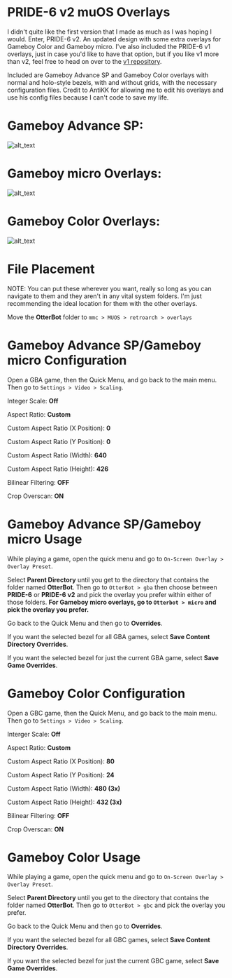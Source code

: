 # PRIDE-6 v2 muOS Overlays
I didn't quite like the first version that I made as much as I was hoping I would. Enter, PRIDE-6 v2. An updated design with some extra overlays for Gameboy Color and Gameboy micro. I've also included the PRIDE-6 v1 overlays, just in case you'd like to have that option, but if you like v1 more than v2, feel free to head on over to the [v1 repository](https://github.com/otterbot/muOS-Overlays-PRIDE-6/tree/main).

Included are Gameboy Advance SP and Gameboy Color overlays with normal and holo-style bezels, with and without grids, with the necessary configuration files. Credit to AntiKK for allowing me to edit his overlays and use his config files because I can't code to save my life.

# Gameboy Advance SP:
![alt_text](https://github.com/otterbot/muOS-Overlays-PRIDE-6-v2/blob/main/GBA%20Pride-6%20v2.png?raw=true)

# Gameboy micro Overlays:
![alt_text](https://github.com/otterbot/muOS-Overlays-PRIDE-6-v2/blob/main/micro%20Pride-6%20v2.png?raw=true)

# Gameboy Color Overlays:
![alt_text](https://github.com/otterbot/muOS-Overlays-PRIDE-6-v2/blob/main/GBC%20Pride-6%20v2.png?raw=true)

# File Placement
NOTE: You can put these wherever you want, really so long as you can navigate to them and they aren't in any vital system folders. I'm just recommending the ideal location for them with the other overlays.

Move the **OtterBot** folder to `mmc > MUOS > retroarch > overlays`

# Gameboy Advance SP/Gameboy micro Configuration
Open a GBA game, then the Quick Menu, and go back to the main menu. Then go to `Settings > Video > Scaling`.

Integer Scale: **Off**

Aspect Ratio: **Custom**

Custom Aspect Ratio (X Position): **0**

Custom Aspect Ratio (Y Position): **0**

Custom Aspect Ratio (Width): **640**

Custom Aspect Ratio (Height): **426**

Bilinear Filtering: **OFF**

Crop Overscan: **ON**

# Gameboy Advance SP/Gameboy micro Usage
While playing a game, open the quick menu and go to `On-Screen Overlay > Overlay Preset`.

Select **Parent Directory** until you get to the directory that contains the folder named **OtterBot**. Then go to `OtterBot > gba` then choose between **PRIDE-6** or **PRIDE-6 v2** and pick the overlay you prefer within either of those folders. **For Gameboy micro overlays, go to `Otterbot > micro` and pick the overlay you prefer.**

Go back to the Quick Menu and then go to **Overrides**.

If you want the selected bezel for all GBA games, select **Save Content Directory Overrides**.

If you want the selected bezel for just the current GBA game, select **Save Game Overrides**.

# Gameboy Color Configuration
Open a GBC game, then the Quick Menu, and go back to the main menu. Then go to `Settings > Video > Scaling`.

Interger Scale: **Off**

Aspect Ratio: **Custom**

Custom Aspect Ratio (X Position): **80**

Custom Aspect Ratio (Y Position): **24**

Custom Aspect Ratio (Width): **480 (3x)**

Custom Aspect Ratio (Height): **432 (3x)**

Bilinear Filtering: **OFF**

Crop Overscan: **ON**

# Gameboy Color Usage
While playing a game, open the quick menu and go to `On-Screen Overlay > Overlay Preset`.

Select **Parent Directory** until you get to the directory that contains the folder named **OtterBot**. Then go to `OtterBot > gbc` and pick the overlay you prefer.

Go back to the Quick Menu and then go to **Overrides**.

If you want the selected bezel for all GBC games, select **Save Content Directory Overrides**.

If you want the selected bezel for just the current GBC game, select **Save Game Overrides**.

